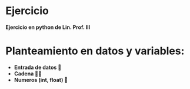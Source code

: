 # Ejercicio
<strong>Ejercicio en python de Lin. Prof. III<strong>

# Planteamiento en datos  y variables:
* Entrada de datos 🐍
* Cadena 👩‍💻
* Numeros (int, float) 🌟